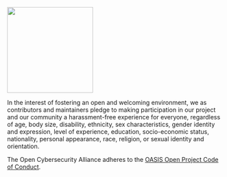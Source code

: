 <img src="/OCA-1.png" width="200">

In the interest of fostering an open and welcoming environment, we as contributors and maintainers pledge to making participation in our project and our community a harassment-free experience for everyone, regardless of age, body size, disability, ethnicity, sex characteristics, gender identity and expression, level of experience, education, socio-economic status, nationality, personal appearance, race, religion, or sexual identity and orientation.

The Open Cybersecurity Alliance adheres to the [OASIS Open Project Code of Conduct](https://github.com/oasis-open-projects/documentation/blob/master/CODE_OF_CONDUCT.md).
